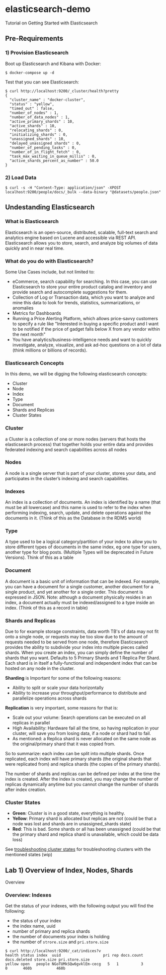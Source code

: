 # elasticsearch-demo
Tutorial on Getting Started with Elasticsearch

## Pre-Requirements

### 1) Provision Elasticsearch

Boot up Elasticsearch and Kibana with Docker:

```
$ docker-compose up -d
```

Test that you can see Elasticsearch:

```
$ curl http://localhost:9200/_cluster/health?pretty
{
  "cluster_name" : "docker-cluster",
  "status" : "yellow",
  "timed_out" : false,
  "number_of_nodes" : 1,
  "number_of_data_nodes" : 1,
  "active_primary_shards" : 10,
  "active_shards" : 10,
  "relocating_shards" : 0,
  "initializing_shards" : 0,
  "unassigned_shards" : 10,
  "delayed_unassigned_shards" : 0,
  "number_of_pending_tasks" : 0,
  "number_of_in_flight_fetch" : 0,
  "task_max_waiting_in_queue_millis" : 0,
  "active_shards_percent_as_number" : 50.0
}
```

### 2) Load Data

```
$ curl -s -H "Content-Type: application/json" -XPOST localhost:9200/people/docs/_bulk --data-binary "@datasets/people.json"
```

## Undestanding Elasticsearch

### What is Elasticsearch

Elasticsearch is an open-source, distributed, scalable, full-text search and analytics engine based on Lucene and accessible via REST API. Elasticsearch allows you to store, search, and analyze big volumes of data quickly and in near real time.

### What do you do with Elasticsearch?

Some Use Cases include, but not limited to:

- eCommerce, search capability for searching. In this case, you can use Elasticsearch to store your entire product catalog and inventory and provide search and autocomplete suggestions for them.
- Collection of Log or Transaction data, which you want to analyze and mine this data to look for trends, statistics, summarizations, or anomalies
- Metrics for Dashboards
- Running a Price Alerting Platform, which allows price-savvy customers to specify a rule like "Interested in buying a specific product and I want to be notified if the price of gadget falls below X from any vendor within the next month"
- You have analytics/business-intelligence needs and want to quickly investigate, analyze, visualize, and ask ad-hoc questions on a lot of data (think millions or billions of records).

### Elasticsearch Concepts

In this demo, we will be digging the following elasticsearch concepts:

- Cluster
- Node
- Index
- Type
- Document
- Shards and Replicas
- Cluster States

### Cluster

a Cluster is a collection of one or more nodes (servers that hosts the elasticsearch process) that together holds your entire data and provides federated indexing and search capabilities across all nodes

### Nodes

A node is a single server that is part of your cluster, stores your data, and participates in the cluster’s indexing and search capabilities.

### Indexes

An index is a collection of documents. An index is identified by a name (that must be all lowercase) and this name is used to refer to the index when performing indexing, search, update, and delete operations against the documents in it. (Think of this as the Database in the RDMS world)

### Type

A type used to be a logical category/partition of your index to allow you to store different types of documents in the same index, eg one type for users, another type for blog posts. (Multiple Types will be deprecated in Future Versions). Think of this as a table

### Document

A document is a basic unit of information that can be indexed. For example, you can have a document for a single customer, another document for a single product, and yet another for a single order. This document is expressed in JSON. Note: although a document physically resides in an index, a document actually must be indexed/assigned to a type inside an index. (Think of this as a record in table)

### Shards and Replicas

Due to for example storage constraints, data worth TB's of data may not fit onto a single node, or requests may be too slow due to the amount of requests needed to be served from one node, therefore Elasticsearch provides the ability to subdivide your index into multiple pieces called shards. When you create an index, you can simply define the number of shards that you want. Defaults to 5 Primary Shards and 1 Replica Per Shard. Each shard is in itself a fully-functional and independent index that can be hosted on any node in the cluster.

**Sharding** is Important for some of the following reasons:

- Ability to split or scale your data horizontally
- Ability to increase your throughput/performance to distribute and parallelize operations across shards

**Replication** is very important, some reasons for that is:

- Scale out your volume: Search operations can be executed on all replicas in parallel
- High Availability: Hardware fail all the time, so having replication in your cluster, will save you from losing data, if a node or shard had to fail.
- As mentioned: a Replica shard is never allocated on the same node as the original/primary shard that it was copied from.

So to summarize: each index can be split into multiple shards. Once replicated, each index will have primary shards (the original shards that were replicated from) and replica shards (the copies of the primary shards). 

The number of shards and replicas can be defined per index at the time the index is created. After the index is created, you may change the number of replicas dynamically anytime but you cannot change the number of shards after index creation.

### Cluster States

- **Green**: Cluster is in a good state, everything is healthy.
- **Yellow**: Primary shard is allocated but replicas are not (could be that a node was lost and shards are in unassigned_shards state)
- **Red**: This is bad. Some shards or all has been unassigned (could be that the primary shard and replica shard is unavailable, which could be data loss)

See [troubleshooting cluster states]() for troubleshooting clusters with the mentioned states (wip)

## Lab 1) Overview of Index, Nodes, Shards

Overview

### Overview: Indexes

Get the status of your indexes, with the following output you will find the following:

- the status of your index
- the index name, uuid
- number of primary and replica shards
- the number of documents your index is holding
- the number of `strore.size` and `pri.store.size`

```
$ curl http://localhost:9200/_cat/indices?v
health status index  uuid                   pri rep docs.count docs.deleted store.size pri.store.size
yellow open   people NGoTUMkSQw6gvklEm-cecg   5   1          3            0       460b           460b
```
